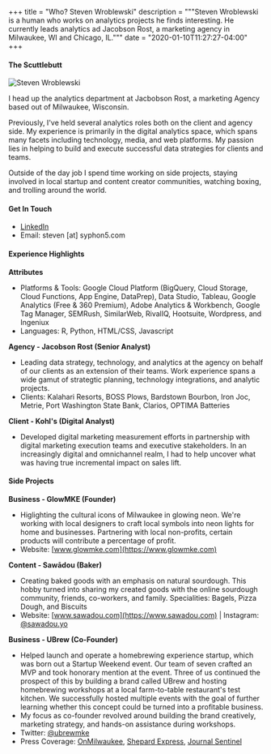 +++
title = "Who? Steven Wroblewski"
description = """Steven Wroblewski is a human who works on analytics projects he finds interesting. He currently leads analytics ad Jacobson Rost, a marketing agency in Milwaukee, WI and Chicago, IL."""
date = "2020-01-10T11:27:27-04:00"
+++
#### The Scuttlebutt

![Steven Wroblewski](/img/steven-wroblewski.png)

I head up the analytics department at Jacbobson Rost, a marketing Agency based out of Milwaukee, Wisconsin. 

Previously, I've held several analytics roles both on the client and agency side. My experience is primarily in the digital analytics space, which spans many facets including technology, media, and web platforms. My passion lies in helping to build and execute successful data strategies for clients and teams. 

Outside of the day job I spend time working on side projects, staying involved in local startup and content creator communities, watching boxing, and trolling around the world. 

#### Get In Touch
- [LinkedIn](https://linkedin.com/in/steven-wroblewski)
- Email: steven [at] syphon5.com

#### Experience Highlights

**Attributes**
- Platforms & Tools: Google Cloud Platform (BigQuery, Cloud Storage, Cloud Functions, App Engine, DataPrep), Data Studio, Tableau, Google Analytics (Free & 360 Premium), Adobe Analytics & Workbench, Google Tag Manager, SEMRush, SimilarWeb, RivalIQ, Hootsuite, Wordpress, and Ingeniux
- Languages: R, Python, HTML/CSS, Javascript

**Agency - Jacobson Rost (Senior Analyst)**
- Leading data strategy, technology, and analytics at the agency on behalf of our clients as an extension of their teams. Work experience spans a wide gamut of strategtic planning, technology integrations, and analytic projects. 
- Clients: Kalahari Resorts, BOSS Plows, Bardstown Bourbon, Iron Joc, Metrie, Port Washington State Bank, Clarios, OPTIMA Batteries

**Client - Kohl's (Digital Analyst)**
- Developed digital marketing measurement efforts in partnership with digital marketing execution teams and executive stakeholders. In an increasingly digital and omnichannel realm, I had to help uncover what was having true incremental impact on sales lift. 


#### Side Projects

**Business - GlowMKE (Founder)**
- Higlighting the cultural icons of Milwaukee in glowing neon. We're working with local designers to craft local symbols into neon lights for home and businesses. Partnering with local non-profits, certain products will contribute a percentage of profit.
- Website: [www.glowmke.com](https://www.glowmke.com)

**Content - Sawādou (Baker)**
- Creating baked goods with an emphasis on natural sourdough. This hobby turned into sharing my created goods with the online sourdough community, friends, co-workers, and family. Specialities: Bagels, Pizza Dough, and Biscuits
- Website: [www.sawadou.com](https://www.sawadou.com) | Instagram: [@sawadou.yo](https://www.instagram.com/sawadou.yo)

**Business - UBrew (Co-Founder)**
- Helped launch and operate a homebrewing experience startup, which was born out a Startup Weekend event. Our team of seven crafted an MVP and took honorary mention at the event. Three of us continued the prospect of this by building a brand called UBrew and hosting homebrewing workshops at a local farm-to-table restaurant's test kitchen. We successfully hosted multiple events with the goal of further learning whether this concept could be turned into a profitable business. 
- My focus as co-founder revolved around building the brand creatively, marketing strategy, and hands-on assistance during workshops.
- Twitter: [@ubrewmke](https://twitter.com/ubrewmke)
- Press Coverage: [OnMilwaukee](https://onmilwaukee.com/bars/articles/ubrewinterview.html), [Shepard Express](https://shepherdexpress.com/news/happening-now/top-five-businesses-support-milwaukee-small-business-week/#/questions), [Journal Sentinel](http://archive.jsonline.com/entertainment/beer/2-milwaukee-area-businesses-offer-space-events-for-home-brewers-b99638463z1-365294081.html)

